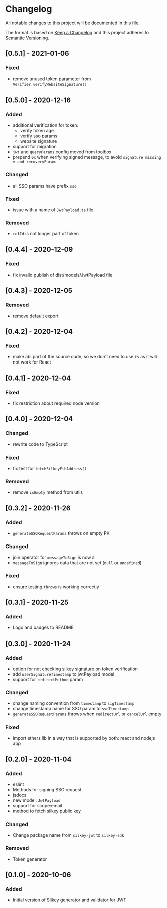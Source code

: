 # Changelog
All notable changes to this project will be documented in this file.

The format is based on [Keep a Changelog](http://keepachangelog.com/en/1.0.0/)
and this project adheres to [Semantic Versioning](http://semver.org/spec/v2.0.0.html).

## [0.5.1] - 2021-01-06
### Fixed
- remove unused token parameter from `Verifier.verifyWebsiteSignature()`

## [0.5.0] - 2020-12-16
### Added
- additional verification for token: 
  - verify token age
  - verify sso params
  - website signature
- support for migration
- `jwt` and `queryParams` config moved from toolbox
- prepend `0x` when verifying signed message, to avoid `signature missing v and recoveryParam`

### Changed
- all SSO params have prefix `sso`

### Fixed
- issue with a name of `JwtPayload.ts` file

### Removed
- `refId` is not longer part of token

## [0.4.4] - 2020-12-09
### Fixed
- fix invalid publish of dist/models/JwtPayload file

## [0.4.3] - 2020-12-05
### Removed
- remove default export

## [0.4.2] - 2020-12-04
### Fixed
- make abi part of the source code, so we don't need to use `fs` as it will not work for React

## [0.4.1] - 2020-12-04
### Fixed
- fix restriction about required node version

## [0.4.0] - 2020-12-04
### Changed
- rewrite code to TypeScript

### Fixed
- fix test for `fetchSilkeyEthAddress()`

### Removed
- remove `isEmpty` method from utils

## [0.3.2] - 2020-11-26
### Added
- `generateSSORequestParams` throws on empty PK

### Changed
- join operator for `messageToSign` is now `&`
- `messageToSign` ignores data that are not set (`null` or `undefined`)

### Fixed
- ensure testing `throws` is working correctly

## [0.3.1] - 2020-11-25
### Added
- Logo and badges to README

## [0.3.0] - 2020-11-24
### Added
- option for not checking silkey signature on token verification
- add `userSignatureTimestamp` to jwtPayload model
- support for `redirectMethod` param

### Changed
- change naming convention from `timestamp` to `sigTimestamp`
- change timestamp name for SSO param to `ssoTimestamp`
- `generateSSORequestParams` throws when `redirectUrl` or `cancelUrl` empty

### Fixed
- import ethers lib in a way that is supported by both: react and nodejs app

## [0.2.0] - 2020-11-04
### Added
- eslint
- Methods for signing SSO request 
- jsdocs
- new model: `JwtPayload`
- support for scope:email
- method to fetch silkey public key

### Changed
- Change package name from `silkey-jwt` to `silkey-sdk`

### Removed 
- Token generator

## [0.1.0] - 2020-10-06
### Added 
- Initial version of Silkey generator and validator for JWT

